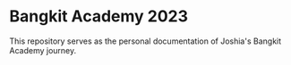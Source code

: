 # Bangkit Academy 2023

This repository serves as the personal documentation of Joshia's Bangkit Academy journey.
